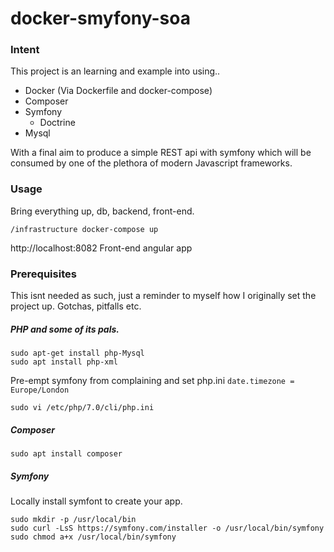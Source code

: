 # docker-smyfony-soa

### Intent

This project is an learning and example into using..

* Docker (Via Dockerfile and docker-compose)
* Composer
* Symfony
  * Doctrine
* Mysql

With a final aim to produce a simple REST api with symfony which will be consumed by one of the plethora of modern Javascript frameworks.

### Usage

Bring everything up, db, backend, front-end.

`/infrastructure docker-compose up`

http://localhost:8082 Front-end angular app


### Prerequisites

This isnt needed as such, just a reminder to myself how I originally set the project up. Gotchas, pitfalls etc.

##### PHP and some of its pals.

```
sudo apt-get install php-Mysql
sudo apt install php-xml
```

Pre-empt symfony from complaining and set php.ini `date.timezone = Europe/London`

`sudo vi /etc/php/7.0/cli/php.ini`

##### Composer
`sudo apt install composer`

##### Symfony

Locally install symfont to create your app.
```
sudo mkdir -p /usr/local/bin
sudo curl -LsS https://symfony.com/installer -o /usr/local/bin/symfony
sudo chmod a+x /usr/local/bin/symfony
```


